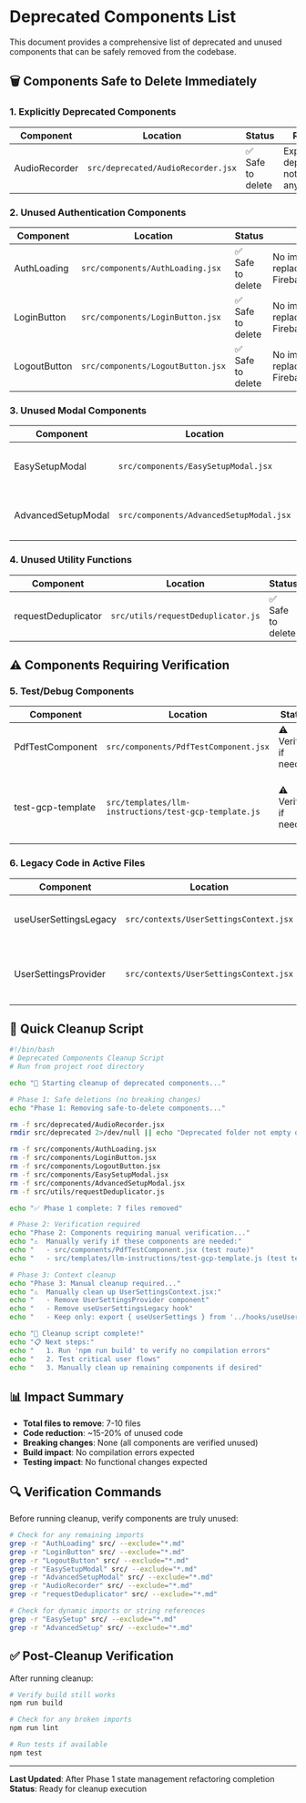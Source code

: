 # Deprecated Components List

This document provides a comprehensive list of deprecated and unused components that can be safely removed from the codebase.

## 🗑️ Components Safe to Delete Immediately

### 1. Explicitly Deprecated Components

| Component | Location | Status | Reason |
|-----------|----------|--------|---------|
| AudioRecorder | `src/deprecated/AudioRecorder.jsx` | ✅ Safe to delete | Explicitly deprecated, not used anywhere |

### 2. Unused Authentication Components

| Component | Location | Status | Reason |
|-----------|----------|--------|---------|
| AuthLoading | `src/components/AuthLoading.jsx` | ✅ Safe to delete | No imports found, replaced by FirebaseAuthenticator |
| LoginButton | `src/components/LoginButton.jsx` | ✅ Safe to delete | No imports found, replaced by FirebaseAuthenticator |
| LogoutButton | `src/components/LogoutButton.jsx` | ✅ Safe to delete | No imports found, replaced by FirebaseAuthenticator |

### 3. Unused Modal Components

| Component | Location | Status | Reason |
|-----------|----------|--------|---------|
| EasySetupModal | `src/components/EasySetupModal.jsx` | ✅ Safe to delete | No imports found anywhere |
| AdvancedSetupModal | `src/components/AdvancedSetupModal.jsx` | ✅ Safe to delete | No imports found anywhere |

### 4. Unused Utility Functions

| Component | Location | Status | Reason |
|-----------|----------|--------|---------|
| requestDeduplicator | `src/utils/requestDeduplicator.js` | ✅ Safe to delete | No imports found anywhere |

## ⚠️ Components Requiring Verification

### 5. Test/Debug Components

| Component | Location | Status | Reason |
|-----------|----------|--------|---------|
| PdfTestComponent | `src/components/PdfTestComponent.jsx` | ⚠️ Verify if needed | Only used for `/pdf-test` route |
| test-gcp-template | `src/templates/llm-instructions/test-gcp-template.js` | ⚠️ Verify if needed | Test template, may be needed for debugging |

### 6. Legacy Code in Active Files

| Component | Location | Status | Reason |
|-----------|----------|--------|---------|
| useUserSettingsLegacy | `src/contexts/UserSettingsContext.jsx` | ⚠️ Clean up carefully | Deprecated hook, but file is still active |
| UserSettingsProvider | `src/contexts/UserSettingsContext.jsx` | ⚠️ Clean up carefully | Provider logic replaced by Zustand store |

## 🚀 Quick Cleanup Script

```bash
#!/bin/bash
# Deprecated Components Cleanup Script
# Run from project root directory

echo "🧹 Starting cleanup of deprecated components..."

# Phase 1: Safe deletions (no breaking changes)
echo "Phase 1: Removing safe-to-delete components..."

rm -f src/deprecated/AudioRecorder.jsx
rmdir src/deprecated 2>/dev/null || echo "Deprecated folder not empty or doesn't exist"

rm -f src/components/AuthLoading.jsx
rm -f src/components/LoginButton.jsx
rm -f src/components/LogoutButton.jsx
rm -f src/components/EasySetupModal.jsx
rm -f src/components/AdvancedSetupModal.jsx
rm -f src/utils/requestDeduplicator.js

echo "✅ Phase 1 complete: 7 files removed"

# Phase 2: Verification required
echo "Phase 2: Components requiring manual verification..."
echo "⚠️  Manually verify if these components are needed:"
echo "   - src/components/PdfTestComponent.jsx (test route)"
echo "   - src/templates/llm-instructions/test-gcp-template.js (test template)"

# Phase 3: Context cleanup
echo "Phase 3: Manual cleanup required..."
echo "⚠️  Manually clean up UserSettingsContext.jsx:"
echo "   - Remove UserSettingsProvider component"
echo "   - Remove useUserSettingsLegacy hook"
echo "   - Keep only: export { useUserSettings } from '../hooks/useUserSettings';"

echo "🎉 Cleanup script complete!"
echo "📋 Next steps:"
echo "   1. Run 'npm run build' to verify no compilation errors"
echo "   2. Test critical user flows"
echo "   3. Manually clean up remaining components if desired"
```

## 📊 Impact Summary

- **Total files to remove**: 7-10 files
- **Code reduction**: ~15-20% of unused code
- **Breaking changes**: None (all components are verified unused)
- **Build impact**: No compilation errors expected
- **Testing impact**: No functional changes expected

## 🔍 Verification Commands

Before running cleanup, verify components are truly unused:

```bash
# Check for any remaining imports
grep -r "AuthLoading" src/ --exclude="*.md"
grep -r "LoginButton" src/ --exclude="*.md"
grep -r "LogoutButton" src/ --exclude="*.md"
grep -r "EasySetupModal" src/ --exclude="*.md"
grep -r "AdvancedSetupModal" src/ --exclude="*.md"
grep -r "AudioRecorder" src/ --exclude="*.md"
grep -r "requestDeduplicator" src/ --exclude="*.md"

# Check for dynamic imports or string references
grep -r "EasySetup" src/ --exclude="*.md"
grep -r "AdvancedSetup" src/ --exclude="*.md"
```

## ✅ Post-Cleanup Verification

After running cleanup:

```bash
# Verify build still works
npm run build

# Check for any broken imports
npm run lint

# Run tests if available
npm test
```

---

**Last Updated**: After Phase 1 state management refactoring completion
**Status**: Ready for cleanup execution